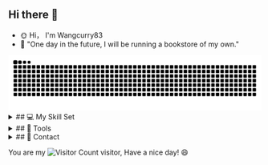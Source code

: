 ## Hi there 👋

<!--
**wl200203/wl200203** is a ✨ _special_ ✨ repository because its `README.md` (this file) appears on your GitHub profile.

Here are some ideas to get you started:

- 🔭 I’m currently working on ...
- 🌱 I’m currently learning ...
- 👯 I’m looking to collaborate on ...
- 🤔 I’m looking for help with ...
- 💬 Ask me about ...
- 📫 How to reach me: ...
- 😄 Pronouns: ...
- ⚡ Fun fact: ...
-->
- 🌞 Hi， I'm Wangcurry83
- 💜 "One day in the future, I will be running a bookstore of my own."



<picture>
  <source media="(prefers-color-scheme: dark)" srcset="https://raw.githubusercontent.com/wl200203/wl200203/output/github-contribution-grid-snake-dark.svg">
  <source media="(prefers-color-scheme: light)" srcset="https://raw.githubusercontent.com/wl200203/wl200203/output/github-contribution-grid-snake.svg">
  <img alt="github contribution grid snake animation" src="https://raw.githubusercontent.com/wl200203/wl200203/output/github-contribution-grid-snake.svg">
</picture>


<details>
  <summary>## 💻 My Skill Set </summary>
  
<img src="https://img.shields.io/badge/-Python-3776AB?style=flat-square&logo=python&logoColor=white" /> <img src="https://img.shields.io/badge/-C++-00599C?style=flat-square&logo=c%2B%2B&logoColor=white" /> <img src="https://img.shields.io/badge/-C-A8B9CC?style=flat-square&logo=c&logoColor=white" /> <img src="https://img.shields.io/badge/-JavaScript-F7DF1E?style=flat-square&logo=javascript&logoColor=white" /> <img src="https://img.shields.io/badge/-HTML5-E34F26?style=flat-square&logo=html5&logoColor=white" /> <img src="https://img.shields.io/badge/-CSS3-1572B6?style=flat-square&logo=css3" /> 

</details>


<details>
  <summary>## 🔧 Tools </summary>

<code><img width="10%" src="https://www.vectorlogo.zone/logos/visualstudio_code/visualstudio_code-ar21.svg"></code>
<code><img width="10%" src="https://www.vectorlogo.zone/logos/pytorch/pytorch-ar21.svg"></code>
<code><img width="10%" src="https://www.vectorlogo.zone/logos/jupyter/jupyter-ar21.svg"></code>
<br />
<code><img width="10%" src="https://www.vectorlogo.zone/logos/mysql/mysql-ar21.svg"></code>
<code><img width="10%" src="https://www.vectorlogo.zone/logos/github/github-ar21.svg"></code>
<code><img width="10%" src="https://www.vectorlogo.zone/logos/json/json-ar21.svg"></code>


</details>


<details>
  <summary>## 💌 Contact </summary>
  
[![](https://img.shields.io/badge/Instagram-E4405F?style=for-the-badge&logo=instagram&logoColor=white)](https://www.instagram.com/currydong83)
[![](https://img.shields.io/badge/GitHub-181717?style=for-the-badge&logo=github&logoColor=white)](https://github.com/wl200203)
[![](https://img.shields.io/badge/Discord-7289DA?style=for-the-badge&logo=discord&logoColor=white)](https://discord.com/invite/왕욱동)
[![](https://img.shields.io/badge/Email-D14836?style=for-the-badge&logo=gmail&logoColor=white)](mailto:wangcurry33@gmail.com)

</details>







<p>You are my <img src="https://profile-counter.glitch.me/wl200203/count.svg" alt="Visitor Count"> visitor, Have a nice day! 😄</p>













